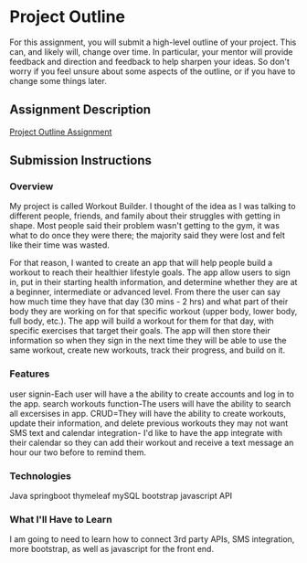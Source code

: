 # Project Outline
For this assignment, you will submit a high-level outline of your project. This can, and likely will, change over time. In particular, your mentor will provide feedback and direction and feedback to help sharpen your ideas. So don't worry if you feel unsure about some aspects of the outline, or if you have to change some things later.

## Assignment Description
[Project Outline Assignment](https://education.launchcode.org/liftoff/assignments/project-outline/)

## Submission Instructions

### Overview
My project is called Workout Builder. I thought of the idea as I was talking to different people, friends, and family about their struggles with getting in shape. Most people said their problem wasn't getting to the gym, it was what to do once they were there; the majority said they were lost and felt like their time was wasted. 

For that reason, I wanted to create an app that will help people build a workout to reach their healthier lifestyle goals. The app allow users to sign in, put in their starting health information, and determine whether they are at a beginner, intermediate or advanced level. From there the user can say how much time they have that day (30 mins - 2 hrs) and what part of their body they are working on for that specific workout (upper body, lower body, full body, etc.). The app will build a workout for them for that day, with specific exercises that target their goals. The app will then store their information so when they sign in the next time they will be able to use the same workout, create new workouts, track their progress, and build on it. 
### Features
user signin-Each user will have a the ability to create accounts and log in to the app.
search workouts function-The users will have the ability to search all excersises in app.
CRUD=They will have the ability to create workouts, update their information, and delete previous workouts they may not want
SMS text and calendar integration- I'd like to have the app integrate with their calendar so they can add their workout and receive a text message an hour our two before to remind them.

### Technologies
Java
springboot
thymeleaf
mySQL
bootstrap
javascript
API

### What I'll Have to Learn
I am going to need to learn how to connect 3rd party APIs, SMS integration, more bootstrap, as well as javascript for the front end. 
